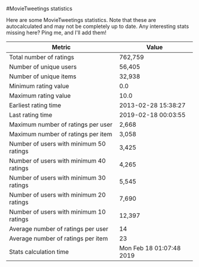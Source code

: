 #MovieTweetings statistics

Here are some MovieTweetings statistics. Note that these are autocalculated and may not be completely up to date. Any interesting stats missing here? Ping me, and I'll add them!

Metric | Value
--- | ---
Total number of ratings                 | 762,759
Number of unique users                  | 56,405
Number of unique items                  | 32,938
Minimum rating value                    | 0.0
Maximum rating value                    | 10.0
Earliest rating time                    | 2013-02-28 15:38:27
Last rating time                        | 2019-02-18 00:03:55
Maximum number of ratings per user      | 2,668
Maximum number of ratings per item      | 3,058
Number of users with minimum 50 ratings | 3,425
Number of users with minimum 40 ratings | 4,265
Number of users with minimum 30 ratings | 5,545
Number of users with minimum 20 ratings | 7,690
Number of users with minimum 10 ratings | 12,397
Average number of ratings per user      | 14
Average number of ratings per item      | 23
Stats calculation time                  | Mon Feb 18 01:07:48 2019

